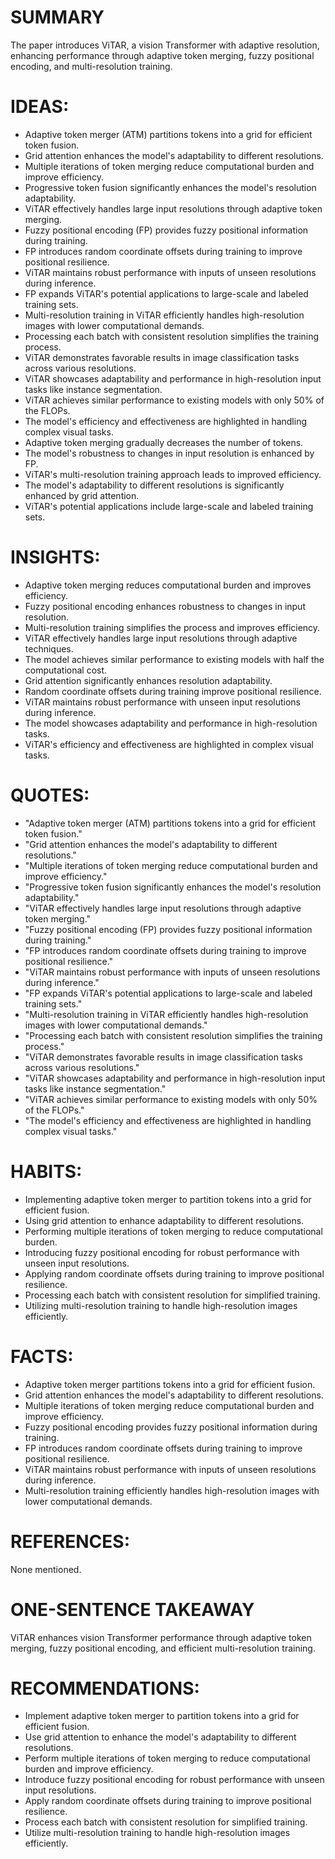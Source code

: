# SUMMARY
The paper introduces ViTAR, a vision Transformer with adaptive resolution, enhancing performance through adaptive token merging, fuzzy positional encoding, and multi-resolution training.

# IDEAS:
- Adaptive token merger (ATM) partitions tokens into a grid for efficient token fusion.
- Grid attention enhances the model's adaptability to different resolutions.
- Multiple iterations of token merging reduce computational burden and improve efficiency.
- Progressive token fusion significantly enhances the model's resolution adaptability.
- ViTAR effectively handles large input resolutions through adaptive token merging.
- Fuzzy positional encoding (FP) provides fuzzy positional information during training.
- FP introduces random coordinate offsets during training to improve positional resilience.
- ViTAR maintains robust performance with inputs of unseen resolutions during inference.
- FP expands ViTAR's potential applications to large-scale and labeled training sets.
- Multi-resolution training in ViTAR efficiently handles high-resolution images with lower computational demands.
- Processing each batch with consistent resolution simplifies the training process.
- ViTAR demonstrates favorable results in image classification tasks across various resolutions.
- ViTAR showcases adaptability and performance in high-resolution input tasks like instance segmentation.
- ViTAR achieves similar performance to existing models with only 50% of the FLOPs.
- The model's efficiency and effectiveness are highlighted in handling complex visual tasks.
- Adaptive token merging gradually decreases the number of tokens.
- The model's robustness to changes in input resolution is enhanced by FP.
- ViTAR's multi-resolution training approach leads to improved efficiency.
- The model's adaptability to different resolutions is significantly enhanced by grid attention.
- ViTAR's potential applications include large-scale and labeled training sets.

# INSIGHTS:
- Adaptive token merging reduces computational burden and improves efficiency.
- Fuzzy positional encoding enhances robustness to changes in input resolution.
- Multi-resolution training simplifies the process and improves efficiency.
- ViTAR effectively handles large input resolutions through adaptive techniques.
- The model achieves similar performance to existing models with half the computational cost.
- Grid attention significantly enhances resolution adaptability.
- Random coordinate offsets during training improve positional resilience.
- ViTAR maintains robust performance with unseen input resolutions during inference.
- The model showcases adaptability and performance in high-resolution tasks.
- ViTAR's efficiency and effectiveness are highlighted in complex visual tasks.

# QUOTES:
- "Adaptive token merger (ATM) partitions tokens into a grid for efficient token fusion."
- "Grid attention enhances the model's adaptability to different resolutions."
- "Multiple iterations of token merging reduce computational burden and improve efficiency."
- "Progressive token fusion significantly enhances the model's resolution adaptability."
- "ViTAR effectively handles large input resolutions through adaptive token merging."
- "Fuzzy positional encoding (FP) provides fuzzy positional information during training."
- "FP introduces random coordinate offsets during training to improve positional resilience."
- "ViTAR maintains robust performance with inputs of unseen resolutions during inference."
- "FP expands ViTAR's potential applications to large-scale and labeled training sets."
- "Multi-resolution training in ViTAR efficiently handles high-resolution images with lower computational demands."
- "Processing each batch with consistent resolution simplifies the training process."
- "ViTAR demonstrates favorable results in image classification tasks across various resolutions."
- "ViTAR showcases adaptability and performance in high-resolution input tasks like instance segmentation."
- "ViTAR achieves similar performance to existing models with only 50% of the FLOPs."
- "The model's efficiency and effectiveness are highlighted in handling complex visual tasks."

# HABITS:
- Implementing adaptive token merger to partition tokens into a grid for efficient fusion.
- Using grid attention to enhance adaptability to different resolutions.
- Performing multiple iterations of token merging to reduce computational burden.
- Introducing fuzzy positional encoding for robust performance with unseen input resolutions.
- Applying random coordinate offsets during training to improve positional resilience.
- Processing each batch with consistent resolution for simplified training.
- Utilizing multi-resolution training to handle high-resolution images efficiently.

# FACTS:
- Adaptive token merger partitions tokens into a grid for efficient fusion.
- Grid attention enhances the model's adaptability to different resolutions.
- Multiple iterations of token merging reduce computational burden and improve efficiency.
- Fuzzy positional encoding provides fuzzy positional information during training.
- FP introduces random coordinate offsets during training to improve positional resilience.
- ViTAR maintains robust performance with inputs of unseen resolutions during inference.
- Multi-resolution training efficiently handles high-resolution images with lower computational demands.

# REFERENCES:
None mentioned.

# ONE-SENTENCE TAKEAWAY
ViTAR enhances vision Transformer performance through adaptive token merging, fuzzy positional encoding, and efficient multi-resolution training.

# RECOMMENDATIONS:
- Implement adaptive token merger to partition tokens into a grid for efficient fusion.
- Use grid attention to enhance the model's adaptability to different resolutions.
- Perform multiple iterations of token merging to reduce computational burden and improve efficiency.
- Introduce fuzzy positional encoding for robust performance with unseen input resolutions.
- Apply random coordinate offsets during training to improve positional resilience.
- Process each batch with consistent resolution for simplified training.
- Utilize multi-resolution training to handle high-resolution images efficiently.